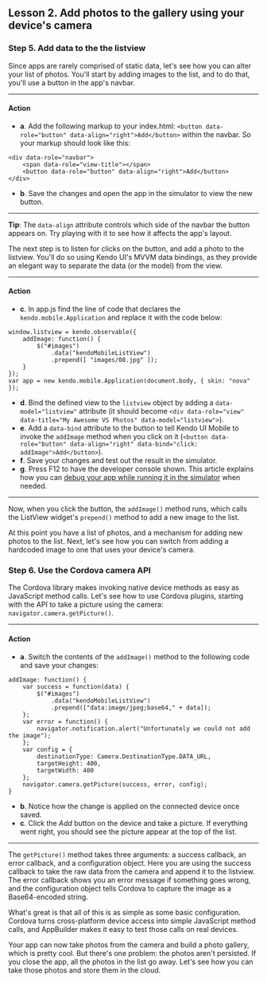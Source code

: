 ## Lesson 2. Add photos to the gallery using your device's camera

### Step 5. Add data to the the listview

Since apps are rarely comprised of static data, let's see how you can alter your list of photos. You'll start by adding images to the list, and to do that, you'll use a button in the app's navbar.

<hr data-action="start" />

#### Action

* **a**. Add the following markup to your index.html: `<button data-role="button" data-align="right">Add</button>` within the navbar. So your markup should look like this:
```
<div data-role="navbar">
    <span data-role="view-title"></span>
    <button data-role="button" data-align="right">Add</button>
</div>
```
* **b**. Save the changes and open the app in the simulator to view the new button.

<hr data-action="end" />

**Tip**: The `data-align` attribute controls which side of the navbar the button appears on. Try playing with it to see how it affects the app's layout.

The next step is to listen for clicks on the button, and add a photo to the listview. You'll do so using Kendo UI's MVVM data bindings, as they provide an elegant way to separate the data (or the model) from the view.

<hr data-action="start" />

#### Action

* **c**. In app.js find the line of code that declares the `kendo.mobile.Application` and replace it with the code below:
```
window.listview = kendo.observable({
    addImage: function() {
        $("#images")
            .data("kendoMobileListView")
            .prepend([ "images/08.jpg" ]);
    }
});
var app = new kendo.mobile.Application(document.body, { skin: "nova" });
```
* **d**. Bind the defined view to the `listview` object by adding a `data-model="listview"` attribute (it should become `<div data-role="view" data-title="My Awesome VS Photos" data-model="listview">`).
* **e**. Add a `data-bind` attribute to the button to tell Kendo UI Mobile to invoke the `addImage` method when you click on it (`<button data-role="button" data-align="right" data-bind="click: addImage">Add</button>`).
* **f**. Save your changes and test out the result in the simulator.
* **g**. Press F12 to have the developer console shown. This article explains how you can [debug your app while running it in the simulator](http://docs.telerik.com/platform/appbuilder/cordova/debugging-your-code/debug-in-simulator#visual-studio) when needed.

<hr data-action="end" />

Now, when you click the button, the `addImage()` method runs, which calls the ListView widget's `prepend()` method to add a new image to the list.

At this point you have a list of photos, and a mechanism for adding new photos to the list. Next, let's see how you can switch from adding a hardcoded image to one that uses your device's camera.

### Step 6. Use the Cordova camera API

The Cordova library makes invoking native device methods as easy as JavaScript method calls. Let's see how to use Cordova plugins, starting with the API to take a picture using the camera: `navigator.camera.getPicture()`.

<hr data-action="start" />

#### Action

* **a**. Switch the contents of the `addImage()` method to the following code and save your changes:
```
addImage: function() {
    var success = function(data) {
        $("#images")
            .data("kendoMobileListView")
            .prepend(["data:image/jpeg;base64," + data]);
    };
    var error = function() {
        navigator.notification.alert("Unfortunately we could not add the image");
    };
    var config = {
        destinationType: Camera.DestinationType.DATA_URL,
        targetHeight: 400,
        targetWidth: 400
    };
    navigator.camera.getPicture(success, error, config);
}
```
* **b**. Notice how the change is applied on the connected device once saved.
* **c**. Click the *Add* button on the device and take a picture. If everything went right, you should see the picture appear at the top of the list.

<hr data-action="end" />

The `getPicture()` method takes three arguments: a success callback, an error callback, and a configuration object. Here you are using the success callback to take the raw data from the camera and append it to the listview. The error callback shows you an error message if something goes wrong, and the configuration object tells Cordova to capture the image as a Base64-encoded string.

What's great is that all of this is as simple as some basic configuration. Cordova turns cross-platform device access into simple JavaScript method calls, and AppBuilder makes it easy to test those calls on real devices.

Your app can now take photos from the camera and build a photo gallery, which is pretty cool. But there's one problem: the photos aren't persisted. If you close the app, all the photos in the list go away. Let's see how you can take those photos and store them in the cloud.
